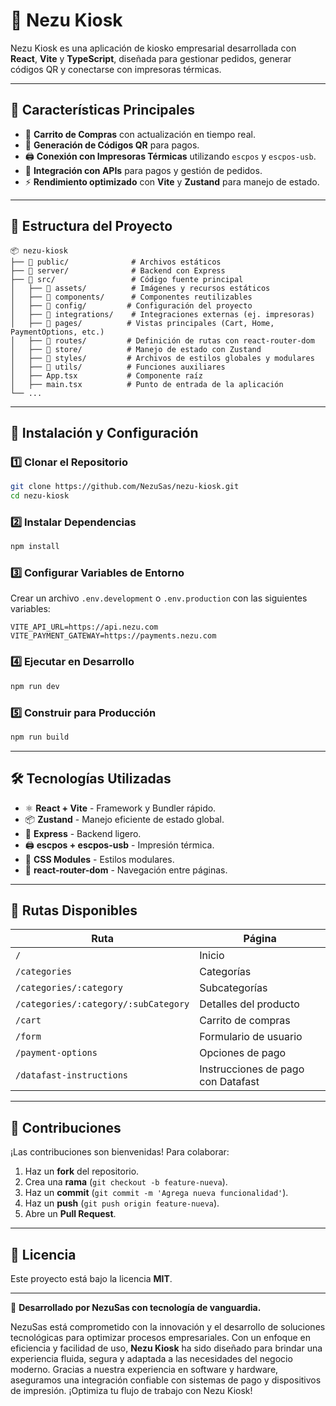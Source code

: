 # 🚀 Nezu Kiosk

Nezu Kiosk es una aplicación de kiosko empresarial desarrollada con **React**, **Vite** y **TypeScript**, diseñada para gestionar pedidos, generar códigos QR y conectarse con impresoras térmicas.

---

## 📖 Características Principales
- 🛒 **Carrito de Compras** con actualización en tiempo real.
- 📲 **Generación de Códigos QR** para pagos.
- 🖨 **Conexión con Impresoras Térmicas** utilizando `escpos` y `escpos-usb`.
- 🔗 **Integración con APIs** para pagos y gestión de pedidos.
- ⚡ **Rendimiento optimizado** con **Vite** y **Zustand** para manejo de estado.

---

## 📂 Estructura del Proyecto

```
📦 nezu-kiosk
├── 📂 public/              # Archivos estáticos
├── 📂 server/              # Backend con Express
├── 📂 src/                 # Código fuente principal
│   ├── 📂 assets/          # Imágenes y recursos estáticos
│   ├── 📂 components/      # Componentes reutilizables
│   ├── 📂 config/         # Configuración del proyecto
│   ├── 📂 integrations/    # Integraciones externas (ej. impresoras)
│   ├── 📂 pages/          # Vistas principales (Cart, Home, PaymentOptions, etc.)
│   ├── 📂 routes/         # Definición de rutas con react-router-dom
│   ├── 📂 store/          # Manejo de estado con Zustand
│   ├── 📂 styles/         # Archivos de estilos globales y modulares
│   ├── 📂 utils/          # Funciones auxiliares
│   ├── App.tsx           # Componente raíz
│   ├── main.tsx          # Punto de entrada de la aplicación
└── ...
```

---

## 🔧 Instalación y Configuración

### 1️⃣ **Clonar el Repositorio**
```sh
git clone https://github.com/NezuSas/nezu-kiosk.git
cd nezu-kiosk
```

### 2️⃣ **Instalar Dependencias**
```sh
npm install
```

### 3️⃣ **Configurar Variables de Entorno**
Crear un archivo `.env.development` o `.env.production` con las siguientes variables:
```env
VITE_API_URL=https://api.nezu.com
VITE_PAYMENT_GATEWAY=https://payments.nezu.com
```

### 4️⃣ **Ejecutar en Desarrollo**
```sh
npm run dev
```

### 5️⃣ **Construir para Producción**
```sh
npm run build
```

---

## 🛠 Tecnologías Utilizadas
- ⚛ **React + Vite** - Framework y Bundler rápido.
- 📦 **Zustand** - Manejo eficiente de estado global.
- 📡 **Express** - Backend ligero.
- 🖨 **escpos + escpos-usb** - Impresión térmica.
- 🎨 **CSS Modules** - Estilos modulares.
- 🛒 **react-router-dom** - Navegación entre páginas.

---

## 🚀 Rutas Disponibles

| Ruta | Página |
|------------|----------------|
| `/` | Inicio |
| `/categories` | Categorías |
| `/categories/:category` | Subcategorías |
| `/categories/:category/:subCategory` | Detalles del producto |
| `/cart` | Carrito de compras |
| `/form` | Formulario de usuario |
| `/payment-options` | Opciones de pago |
| `/datafast-instructions` | Instrucciones de pago con Datafast |

---

## 🤝 Contribuciones
¡Las contribuciones son bienvenidas! Para colaborar:
1. Haz un **fork** del repositorio.
2. Crea una **rama** (`git checkout -b feature-nueva`).
3. Haz un **commit** (`git commit -m 'Agrega nueva funcionalidad'`).
4. Haz un **push** (`git push origin feature-nueva`).
5. Abre un **Pull Request**.

---

## 📜 Licencia
Este proyecto está bajo la licencia **MIT**.

---

🚀 **Desarrollado por NezuSas con tecnología de vanguardia.**

NezuSas está comprometido con la innovación y el desarrollo de soluciones tecnológicas para optimizar procesos empresariales. Con un enfoque en eficiencia y facilidad de uso, **Nezu Kiosk** ha sido diseñado para brindar una experiencia fluida, segura y adaptada a las necesidades del negocio moderno. Gracias a nuestra experiencia en software y hardware, aseguramos una integración confiable con sistemas de pago y dispositivos de impresión. ¡Optimiza tu flujo de trabajo con Nezu Kiosk!

